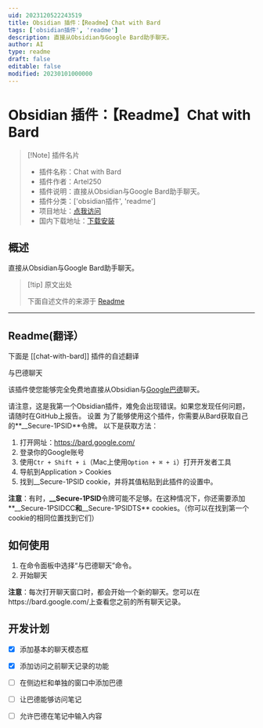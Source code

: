 ```yaml
---
uid: 2023120522243519
title: Obsidian 插件：【Readme】Chat with Bard
tags: ['obsidian插件', 'readme']
description: 直接从Obsidian与Google Bard助手聊天。
author: AI
type: readme
draft: false
editable: false
modified: 20230101000000
---
```


# Obsidian 插件：【Readme】Chat with Bard

> [!Note] 插件名片
> - 插件名称：Chat with Bard
> - 插件作者：Artel250
> - 插件说明：直接从Obsidian与Google Bard助手聊天。
> - 插件分类：['obsidian插件', 'readme']
> - 项目地址：[点我访问](https://github.com/Artel250/Obsidian-Talk-with-Bard)
> - 国内下载地址：[下载安装](https://pkmer.cn/products/plugin/pluginMarket/?chat-with-bard)

## 概述

直接从Obsidian与Google Bard助手聊天。



> [!tip] 原文出处
> 
>下面自述文件的来源于 [Readme](https://ghproxy.net/https://raw.githubusercontent.com/Artel250/Obsidian-Talk-with-Bard/master/README.md)
> 

---

## Readme(翻译）

下面是 [[chat-with-bard]] 插件的自述翻译


与巴德聊天

该插件使您能够完全免费地直接从Obsidian与[Google巴德](https://bard.google.com/)聊天。

请注意，这是我第一个Obsidian插件，难免会出现错误。如果您发现任何问题，请随时在GitHub上报告。
设置
为了能够使用这个插件，你需要从Bard获取自己的**\_\_Secure-1PSID**令牌。
以下是获取方法：
1. 打开网址：https://bard.google.com/
2. 登录你的Google账号
3. 使用`Ctr + Shift + i`（Mac上使用`Option + ⌘ + i`）打开开发者工具
4. 导航到Application > Cookies
5. 找到\_\_Secure-1PSID cookie，并将其值粘贴到此插件的设置中。

**注意**：有时，**__Secure-1PSID**令牌可能不足够。在这种情况下，你还需要添加**__Secure-1PSIDCC**和**__Secure-1PSIDTS** cookies。（你可以在找到第一个cookie的相同位置找到它们）
## 如何使用
1. 在命令面板中选择“与巴德聊天”命令。
2. 开始聊天

**注意**：每次打开聊天窗口时，都会开始一个新的聊天。您可以在https://bard.google.com/上查看您之前的所有聊天记录。
## 开发计划

  - [x] 添加基本的聊天模态框
  - [x] 添加访问之前聊天记录的功能
  - [ ] 在侧边栏和单独的窗口中添加巴德
  - [ ] 让巴德能够访问笔记
  - [ ] 允许巴德在笔记中输入内容



